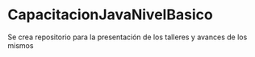 # CapacitacionJavaNivelBasico
Se crea repositorio para la presentación de los talleres y avances de los mismos
